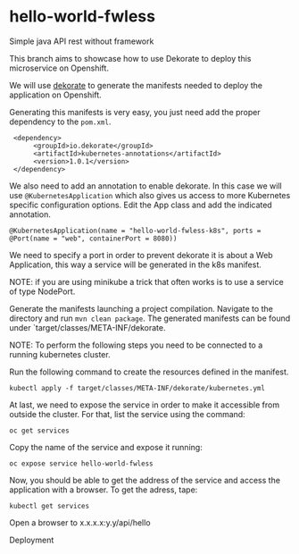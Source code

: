 # hello-world-fwless
Simple java API rest without framework


This branch aims to showcase how to use Dekorate to deploy this microservice on Openshift.

We will use [dekorate](https://github.com/dekorateio/dekorate) to generate the manifests needed to deploy the application on Openshift.

Generating this manifests is very easy, you just need add the proper dependency to the `pom.xml`.

```
 <dependency>
      <groupId>io.dekorate</groupId>
      <artifactId>kubernetes-annotations</artifactId>
      <version>1.0.1</version>
 </dependency>
```

We also need to add an annotation to enable dekorate. In this case we will use `@KubernetesApplication` which also gives us access to more Kubernetes specific configuration options.
Edit the App class and add the indicated annotation.

```
@KubernetesApplication(name = "hello-world-fwless-k8s", ports = @Port(name = "web", containerPort = 8080))
```
We need to specify a port in order to prevent dekorate it is about a Web Application, this way a service will be generated in the k8s manifest.

NOTE: if you are using minikube a trick that often works is to use a service of type NodePort.

Generate the manifests launching a project compilation. Navigate to the directory and run `mvn clean package`. The generated manifests can be found under `target/classes/META-INF/dekorate.

NOTE: To perform the following steps you need to be connected to a running kubernetes cluster.

Run the following command to create the resources defined in the manifest.
```
kubectl apply -f target/classes/META-INF/dekorate/kubernetes.yml
```

At last, we need to expose the service in order to make it accessible from outside the cluster. For that, list the service using the command:
```
oc get services
```

Copy the name of the service and expose it running:

```
oc expose service hello-world-fwless
```

Now, you should be able to get the address of the service and access the application with a browser. To get the adress, tape:

```
kubectl get services
```

Open a browser to x.x.x.x:y.y/api/hello

Deployment



